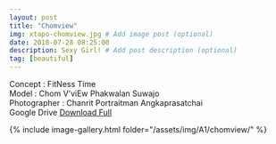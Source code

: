 ```yaml
---
layout: post
title: "Chomview"
img: xtapo-chomview.jpg # Add image post (optional)
date: 2018-07-28 08:25:00
description: Sexy Girl! # Add post description (optional)
tag: [beautiful]
---
```

Concept : FitNess Time  
Model : Chom V’viEw Phakwalan Suwajo  
Photographer : Chanrit Portraitman Angkaprasatchai  
Google Drive [Download Full](http://gestyy.com/e0Gep4) 

{% include image-gallery.html folder="/assets/img/A1/chomview/" %}
